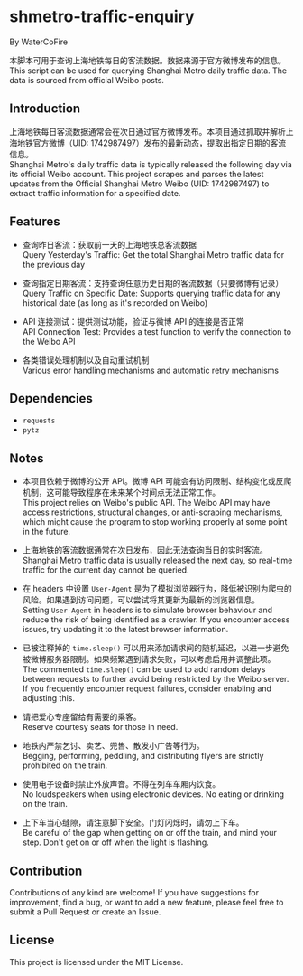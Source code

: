 # shmetro-traffic-enquiry

By WaterCoFire

本脚本可用于查询上海地铁每日的客流数据。数据来源于官方微博发布的信息。 <br>
This script can be used for querying Shanghai Metro daily traffic data. The data is sourced from official Weibo posts.

## Introduction

上海地铁每日客流数据通常会在次日通过官方微博发布。本项目通过抓取并解析上海地铁官方微博（UID: 1742987497）发布的最新动态，提取出指定日期的客流信息。<br>
Shanghai Metro's daily traffic data is typically released the following day via its official Weibo account. This project scrapes and parses the latest updates from the Official Shanghai Metro Weibo (UID: 1742987497) to extract traffic information for a specified date.

## Features

- 查询昨日客流：获取前一天的上海地铁总客流数据<br>
Query Yesterday's Traffic: Get the total Shanghai Metro traffic data for the previous day

- 查询指定日期客流：支持查询任意历史日期的客流数据（只要微博有记录）<br>
Query Traffic on Specific Date: Supports querying traffic data for any historical date (as long as it's recorded on Weibo)

- API 连接测试：提供测试功能，验证与微博 API 的连接是否正常<br>
API Connection Test: Provides a test function to verify the connection to the Weibo API

- 各类错误处理机制以及自动重试机制<br>
Various error handling mechanisms and automatic retry mechanisms

## Dependencies

- ```requests```
- ```pytz```

## Notes

- 本项目依赖于微博的公开 API。微博 API 可能会有访问限制、结构变化或反爬机制，这可能导致程序在未来某个时间点无法正常工作。<br>
This project relies on Weibo's public API. The Weibo API may have access restrictions, structural changes, or anti-scraping mechanisms, which might cause the program to stop working properly at some point in the future.

- 上海地铁的客流数据通常在次日发布，因此无法查询当日的实时客流。<br>
Shanghai Metro traffic data is usually released the next day, so real-time traffic for the current day cannot be queried.

- 在 headers 中设置 ```User-Agent``` 是为了模拟浏览器行为，降低被识别为爬虫的风险。如果遇到访问问题，可以尝试将其更新为最新的浏览器信息。<br>
Setting ```User-Agent``` in headers is to simulate browser behaviour and reduce the risk of being identified as a crawler. If you encounter access issues, try updating it to the latest browser information.

- 已被注释掉的 ```time.sleep()``` 可以用来添加请求间的随机延迟，以进一步避免被微博服务器限制。如果频繁遇到请求失败，可以考虑启用并调整此项。<br>
The commented ```time.sleep()``` can be used to add random delays between requests to further avoid being restricted by the Weibo server. If you frequently encounter request failures, consider enabling and adjusting this.

- 请把爱心专座留给有需要的乘客。<br>
Reserve courtesy seats for those in need.

- 地铁内严禁乞讨、卖艺、兜售、散发小广告等行为。<br>
Begging, performing, peddling, and distributing flyers are strictly prohibited on the train.

- 使用电子设备时禁止外放声音。不得在列车车厢内饮食。<br>
No loudspeakers when using electronic devices. No eating or drinking on the train.

- 上下车当心缝隙，请注意脚下安全。门灯闪烁时，请勿上下车。<br>
Be careful of the gap when getting on or off the train, and mind your step. Don't get on or off when the light is flashing.

## Contribution

Contributions of any kind are welcome! If you have suggestions for improvement, find a bug, or want to add a new feature, please feel free to submit a Pull Request or create an Issue.

## License

This project is licensed under the MIT License.
